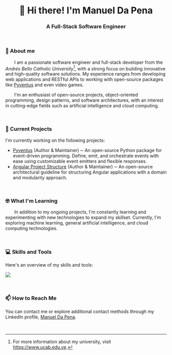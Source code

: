<h1 align="center">👋 Hi there! I'm Manuel Da Pena</h1>
<h3 align="center">A Full-Stack Software Engineer</h3>

<br>

### 🔭 About me

&emsp;&emsp;I am a passionate software engineer and full-stack developer from the *Andrés Bello Catholic
University*[^1], with a strong focus on building innovative and high-quality software solutions. My experience ranges
from developing web applications and RESTful APIs to working with open-source packages like [Pyventus](https://github.com/mdapena/pyventus)
and even video games.

&emsp;&emsp;I'm an enthusiast of open-source projects, object-oriented programming, design patterns, and software
architectures, with an interest in cutting-edge fields such as artificial intelligence and cloud computing.

<br>

### 🚀 Current Projects

I'm currently working on the following projects:

- [Pyventus](https://github.com/mdapena/pyventus) (Author & Maintainer) ─ An open-source Python package for event-driven
  programming. Define, emit, and orchestrate events with ease using customizable event emitters and flexible responses.
- [Angular Project Structure](https://github.com/mdapena/Angular-Project-Structure) (Author & Maintainer) ─ An
  open-source architectural guideline for structuring Angular applications with a domain and modularity approach.

<br>

### 🤓 What I'm Learning

&emsp;&emsp;In addition to my ongoing projects, I'm constantly learning and experimenting with new technologies to 
expand my skillset. Currently, I'm exploring machine learning, general artificial intelligence, and cloud computing
technologies.

<br>

### 💻 Skills and Tools

Here's an overview of my skills and tools:

<p align="left">
  <a href="https://skillicons.dev">
    <img src="https://skillicons.dev/icons?i=py,ts,js,fastapi,nestjs,angular,express,nodejs,cs,c,java,postgres,mysql,mongodb,redis,githubactions,github,git,unity,css,html,postman,figma" />
  </a>
</p>

<br>

### 📫 How to Reach Me

You can contact me or explore additional contact methods through my LinkedIn profile, [Manuel Da Pena](https://linkedin.com/in/manuel-da-pena).

<br>

[^1]: For more information about my university, visit <a href="https://www.ucab.edu.ve/" target="_blank">https://www.ucab.edu.ve</a>.

